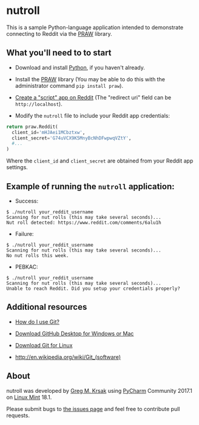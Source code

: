 nutroll
=======

This is a sample Python-language application intended to demonstrate connecting to Reddit via the [PRAW] library.

What you'll need to to start
----------------------------

* Download and install [Python], if you haven't already.

* Install the [PRAW] library (You may be able to do this with the administrator command ```pip install praw```).

* [Create a "script" app on Reddit] (The "redirect uri" field can be ```http://localhost```).

* Modify the ```nutroll``` file to include your Reddit app credentials:
```python
return praw.Reddit(
  client_id='mHJAei1MCbztxw',
  client_secret='G74uVCX9K5MnyBcNhDFwpwqVZtY',
  #...
)
```

Where the ```client_id``` and ```client_secret``` are obtained from your Reddit app settings.

Example of running the ```nutroll``` application:
----------------------------------------------------

* Success:
```
$ ./nutroll your_reddit_username
Scanning for nut rolls (this may take several seconds)...
Nut roll detected: https://www.reddit.com/comments/6alu1h
```
* Failure:
```
$ ./nutroll your_reddit_username
Scanning for nut rolls (this may take several seconds)...
No nut rolls this week.

```
* PEBKAC:
```
$ ./nutroll your_reddit_username
Scanning for nut rolls (this may take several seconds)...
Unable to reach Reddit. Did you setup your credentials properly?

```


Additional resources
--------------------

* [How do I use Git?]

* [Download GitHub Desktop for Windows or Mac]

* [Download Git for Linux]

* http://en.wikipedia.org/wiki/Git_(software)


About
-----

nutroll was developed by [Greg M. Krsak] using [PyCharm] Community 2017.1 on [Linux Mint] 18.1.

Please submit bugs to [the issues page] and feel free to contribute pull requests.

  [PRAW]: https://github.com/praw-dev/praw
  [Python]: https://www.python.org/
  [Create a "script" app on Reddit]: https://www.reddit.com/prefs/apps
  [How do I use Git?]: http://git-scm.com/documentation
  [Download GitHub Desktop for Windows or Mac]: https://desktop.github.com/
  [Download Git for Linux]: http://git-scm.com/download/linux
  [Greg M. Krsak]: https://github.com/gregkrsak
  [PyCharm]: https://www.jetbrains.com/pycharm/
  [Linux Mint]: https://linuxmint.com/
  [the issues page]: https://github.com/gregkrsak/nutroll/issues

